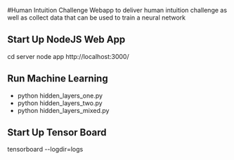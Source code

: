 #Human Intuition Challenge
Webapp to deliver human intuition challenge as well as collect data that can be used to train a neural network

## Start Up NodeJS Web App
cd server
node app
http://localhost:3000/

## Run Machine Learning
* python hidden_layers_one.py
* python hidden_layers_two.py
* python hidden_layers_mixed.py

## Start Up Tensor Board
tensorboard --logdir=logs


